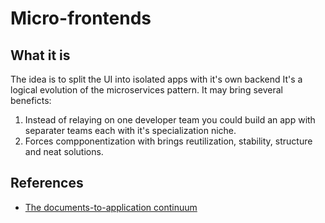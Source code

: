 # Micro-frontends

## What it is
The idea is to split the UI into isolated apps with it's own backend It's a logical evolution of the microservices pattern.
It may bring several beneficts:
1. Instead of relaying on one developer team you could build an app with separater teams each with it's specialization niche.
2. Forces compponentization with brings reutilization, stability, structure and neat solutions.

## References

- [The documents-to-application continuum](https://2018.ar.al/notes/the-documents-to-applications-continuum/) 